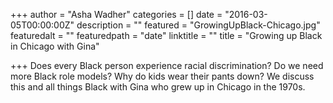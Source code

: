 +++
author = "Asha Wadher"
categories = []
date = "2016-03-05T00:00:00Z"
description = ""
featured = "GrowingUpBlack-Chicago.jpg"
featuredalt = ""
featuredpath = "date"
linktitle = ""
title = "Growing up Black in Chicago with Gina"

+++
<audio src="https://s3.amazonaws.com/twizted/static/assets/podcast/Ep08_Gina_GrowingUpBlack.mp3"></audio>
Does every Black person experience racial discrimination? Do we need more Black role models? Why do kids wear their pants down? We discuss this and all things Black with Gina who grew up in Chicago in the 1970s.



